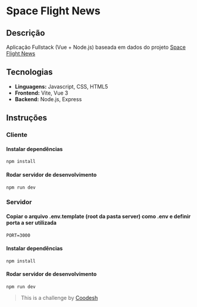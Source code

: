 # Space Flight News

## Descrição

Aplicação Fullstack (Vue + Node.js) baseada em dados do projeto [Space Flight News](https://api.spaceflightnewsapi.net/v3/documentation)

## Tecnologias

- **Linguagens:** Javascript, CSS, HTML5
- **Frontend:** Vite, Vue 3
- **Backend:** Node.js, Express

## Instruções

### Cliente

#### Instalar dependências

```
npm install
```

#### Rodar servidor de desenvolvimento

```
npm run dev
```

### Servidor

#### Copiar o arquivo .env.template (root da pasta server) como .env e definir porta a ser utilizada

```
PORT=3000
```

#### Instalar dependências

```
npm install
```

#### Rodar servidor de desenvolvimento

```
npm run dev
```

> This is a challenge by [Coodesh](https://coodesh.com)
